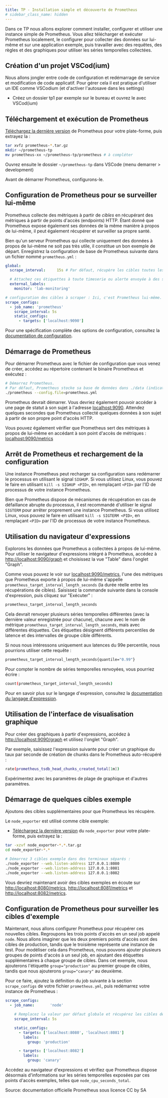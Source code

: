 ```yaml
---
title: TP - Installation simple et découverte de Prometheus
# sidebar_class_name: hidden
---
```


Dans ce TP nous allons explorer comment installer, configurer et utiliser une instance simple de Prometheus. Vous allez télécharger et exécuter Prometheus localement, le configurer pour collecter des données sur lui-même et sur une application exemple, puis travailler avec des requêtes, des règles et des graphiques pour utiliser les séries temporelles collectées.

## Création d'un projet VSCod(ium)

Nous allons jongler entre code de configuration et redémarrage de service et modification de code applicatif. Pour gérer cela il est pratique d'utiliser un IDE comme VSCodium (et d'activer l'autosave dans les settings)

- Créez un dossier tp1 par exemple sur le bureau et ouvrez le avec VSCod(ium)

## Téléchargement et exécution de Prometheus

[Téléchargez la dernière version](https://prometheus.io/download) de Prometheus pour votre plate-forme, puis extrayez la :

```bash
tar xvfz prometheus-*.tar.gz
mkdir ~/prometheus-tp
mv prometheus-xx ~/prometheus-tp/prometheus # à compléter
```

Ouvrez ensuite le dossier `~/prometheus-tp` dans VSCode (menu demarrer > development)

Avant de démarrer Prometheus, configurons-le.

## Configuration de Prometheus pour se surveiller lui-même

Prometheus collecte des métriques à partir de *cibles* en récupérant des métriques à partir de points d'accès (endpoints) HTTP. Étant donné que Prometheus expose également ses données de la même manière à propos de lui-même, il peut également récupérer et surveiller sa propre santé.

Bien qu'un serveur Prometheus qui collecte uniquement des données à propos de lui-même ne soit pas très utile, il constitue un bon exemple de départ. Enregistrez la configuration de base de Prometheus suivante dans un fichier nommé `prometheus.yml` :

```yaml
global:
  scrape_interval:     15s # Par défaut, récupère les cibles toutes les 15 secondes.

  # Attachez ces étiquettes à toute timeserie ou alerte envoyée à des systèmes externes (fédération, stockage distant, Alertmanager).
  external_labels:
    monitor: 'lab-monitoring'

# configuration des cibles à scraper : Ici, c'est Prometheus lui-même.
scrape_configs:
  - job_name: 'prometheus'
    scrape_interval: 5s
    static_configs:
      - targets: ['localhost:9090']
```

Pour une spécification complète des options de configuration, consultez la [documentation de configuration](https://prometheus.io/docs/prometheus/latest/getting_started/../configuration/configuration/).

## Démarrage de Prometheus

Pour démarrer Prometheus avec le fichier de configuration que vous venez de créer, accédez au répertoire contenant le binaire Prometheus et exécutez :

```bash
# Démarrez Prometheus.
# Par défaut, Prometheus stocke sa base de données dans ./data (indicateur --storage.tsdb.path).
./prometheus --config.file=prometheus.yml
```

Prometheus devrait démarrer. Vous devriez également pouvoir accéder à une page de statut à son sujet à l'adresse [localhost:9090](http://localhost:9090). Attendez quelques secondes que Prometheus collecté quelques données à son sujet à partir de son propre point d'accès HTTP.

Vous pouvez également vérifier que Prometheus sert des métriques à propos de lui-même en accédant à son point d'accès de métriques : [localhost:9090/metrics](http://localhost:9090/metrics)


## Arrêt de Prometheus et rechargement de la configuration

Une instance Prometheus peut recharger sa configuration sans redémarrer le processus en utilisant le signal `SIGHUP`. Si vous utilisez Linux, vous pouvez le faire en utilisant `kill -s SIGHUP <PID>`, en remplaçant `<PID>` par l'ID de processus de votre instance Prometheus.

Bien que Prometheus dispose de mécanismes de récupération en cas de défaillance abrupte du processus, il est recommandé d'utiliser le signal `SIGTERM` pour arrêter proprement une instance Prometheus. Si vous utilisez Linux, vous pouvez le faire en utilisant `kill -s SIGTERM <PID>`, en remplaçant `<PID>` par l'ID de processus de votre instance Prometheus.

## Utilisation du navigateur d'expressions[](https://prometheus.io/docs/prometheus/latest/getting_started#using-the-expression-browser)

Explorons les données que Prometheus a collectées à propos de lui-même. Pour utiliser le navigateur d'expressions intégré à Prometheus, accédez à <http://localhost:9090/graph> et choisissez la vue "Table" dans l'onglet "Graph".

Comme vous pouvez le voir sur [localhost:9090/metrics](http://localhost:9090/metrics), l'une des métriques que Prometheus exporte à propos de lui-même s'appelle `prometheus_target_interval_length_seconds` (la durée réelle entre les récupérations de cibles). Saisissez la commande suivante dans la console d'expression, puis cliquez sur "Exécuter" :

```bash
prometheus_target_interval_length_seconds
```

Cela devrait renvoyer plusieurs séries temporelles différentes (avec la dernière valeur enregistrée pour chacune), chacune avec le nom de métrique `prometheus_target_interval_length_seconds`, mais avec différentes étiquettes. Ces étiquettes désignent différents percentiles de latence et des intervalles de groupe cible différents.

Si nous nous intéressons uniquement aux latences du 99e percentile, nous pourrions utiliser cette requête :

```bash
prometheus_target_interval_length_seconds{quantile="0.99"}
```

Pour compter le nombre de séries temporelles renvoyées, vous pourriez écrire :

```bash
count(prometheus_target_interval_length_seconds)
```

Pour en savoir plus sur le langage d'expression, consultez la [documentation du langage d'expression](https://prometheus.io/docs/prometheus/latest/getting_started/../querying/basics/).

## Utilisation de l'interface de visualisation graphique

Pour créer des graphiques à partir d'expressions, accédez à <http://localhost:9090/graph> et utilisez l'onglet "Graph".

Par exemple, saisissez l'expression suivante pour créer un graphique du taux par seconde de création de chunks dans le Prometheus auto-récupéré :

```bash
rate(prometheus_tsdb_head_chunks_created_total[1m])
```

Expérimentez avec les paramètres de plage de graphique et d'autres paramètres.

## Démarrage de quelques cibles exemple

Ajoutons des cibles supplémentaires pour que Prometheus les récupère.

Le `node_exporter` est utilisé comme cible exemple: 

- [Téléchargez la dernière version](https://prometheus.io/download) du `node_exporter` pour votre plate-forme, puis extrayez la :

```bash
tar -xzvf node_exporter-*.*.tar.gz
cd node_exporter-*.*

# Démarrez 3 cibles exemple dans des terminaux séparés :
./node_exporter --web.listen-address 127.0.0.1:8080
./node_exporter --web.listen-address 127.0.0.1:8081
./node_exporter --web.listen-address 127.0.0.1:8082
```

Vous devriez maintenant avoir des cibles exemples en écoute sur <http://localhost:8080/metrics>, <http://localhost:8081/metrics> et <http://localhost:8082/metrics>.


## Configuration de Prometheus pour surveiller les cibles d'exemple

Maintenant, nous allons configurer Prometheus pour récupérer ces nouvelles cibles. Regroupons les trois points d'accès en un seul job appelé `node`. Nous allons imaginer que les deux premiers points d'accès sont des cibles de production, tandis que le troisième représente une instance de test. Pour modéliser cela dans Prometheus, nous pouvons ajouter plusieurs groupes de points d'accès à un seul job, en ajoutant des étiquettes supplémentaires à chaque groupe de cibles. Dans cet exemple, nous ajouterons l'étiquette `group="production"` au premier groupe de cibles, tandis que nous ajouterons `group="canary"` au deuxième.

Pour ce faire, ajoutez la définition du job suivante à la section `scrape_configs` de votre fichier `prometheus.yml`, puis redémarrez votre instance de Prometheus :

```yaml
scrape_configs:
  - job_name:       'node'

    # Remplacez la valeur par défaut globale et récupérez les cibles de ce job toutes les 5 secondes.
    scrape_interval: 5s

    static_configs:
      - targets: ['localhost:8080', 'localhost:8081']
        labels:
          group: 'production'

      - targets: ['localhost:8082']
        labels:
          group: 'canary'
```

Accédez au navigateur d'expressions et vérifiez que Prometheus dispose désormais d'informations sur les séries temporelles exposées par ces points d'accès exemples, telles que `node_cpu_seconds_total`.


Source: documentation officielle Prometheus sous licence CC by SA